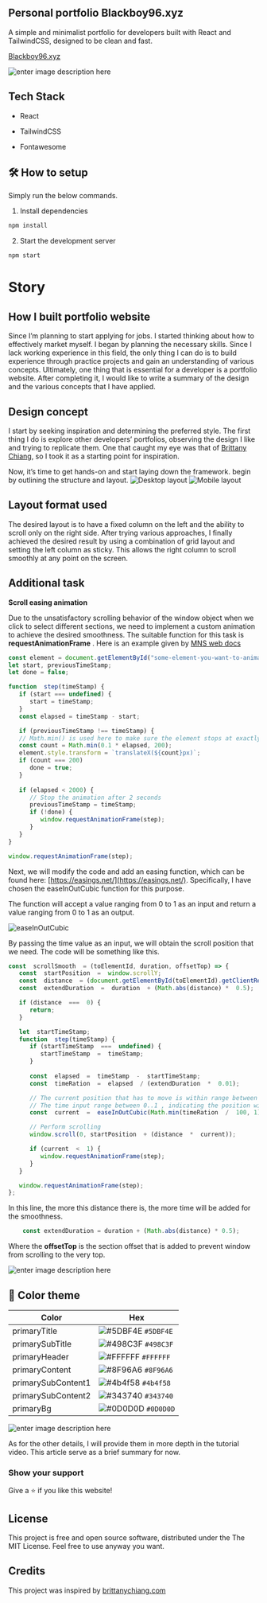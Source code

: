 ## Personal portfolio Blackboy96.xyz

A simple and minimalist portfolio for developers built with React and TailwindCSS, designed to be clean and fast.

[Blackboy96.xyz](https://blackboy96.xyz/)

![enter image description here](https://github.com/tOxicV4p0r/portfolio-v2/blob/main/static/demo.gif?raw=true)

  

## Tech Stack

  

- React

- TailwindCSS

- Fontawesome

  

## 🛠 How to setup

Simply run the below commands.

1. Install dependencies

```sh
npm install
```

2. Start the development server

```sh
npm start
```

# Story
## How I built portfolio website
Since I’m planning to start applying for jobs. I started thinking about how to effectively market myself. I began by planning the necessary skills. Since I lack working experience in this field, the only thing I can do is to build experience through practice projects and gain an understanding of various concepts. Ultimately, one thing that is essential for a developer is a portfolio website. After completing it, I would like to write a summary of the design and the various concepts that I have applied.

## Design concept

I start by seeking inspiration and determining the preferred style. The first thing I do is explore other developers’ portfolios, observing the design I like and trying to replicate them. One that caught my eye was that of  [Brittany Chiang](https://brittanychiang.com/), so I took it as a starting point for inspiration.

Now, it’s time to get hands-on and start laying down the framework. begin by outlining the structure and layout.
![Desktop layout](https://github.com/tOxicV4p0r/portfolio-v2/blob/main/static/S__19857414.jpg?raw=true)
![Mobile layout](https://github.com/tOxicV4p0r/portfolio-v2/blob/main/static/S__19857413.jpg?raw=true)

## Layout format used
The desired layout is to have a fixed column on the left and the ability to scroll only on the right side. After trying various approaches, I finally achieved the desired result by using a combination of grid layout and setting the left column as sticky. This allows the right column to scroll smoothly at any point on the screen.

## Additional task

**Scroll easing animation**

Due to the unsatisfactory scrolling behavior of the window object when we click to select different sections, we need to implement a custom animation to achieve the desired smoothness. The suitable function for this task is  **requestAnimationFrame** . Here is an example given by  [MNS web docs](https://developer.mozilla.org/en-US/docs/Web/API/window/requestAnimationFrame)

```javascript
const element = document.getElementById("some-element-you-want-to-animate");  
let start, previousTimeStamp;  
let done = false;  

function  step(timeStamp) {  
   if (start === undefined) {  
      start = timeStamp;  
   }  
   const elapsed = timeStamp - start;  

   if (previousTimeStamp !== timeStamp) {  
   // Math.min() is used here to make sure the element stops at exactly 200px  
   const count = Math.min(0.1 * elapsed, 200);  
   element.style.transform = `translateX(${count}px)`;  
   if (count === 200) 
      done = true;  
   }  
   
   if (elapsed < 2000) {  
      // Stop the animation after 2 seconds  
      previousTimeStamp = timeStamp;  
      if (!done) {  
         window.requestAnimationFrame(step);  
      }  
   }  
}  

window.requestAnimationFrame(step);
```

Next, we will modify the code and add an easing function, which can be found here:  [https://easings.net/](https://easings.net/). Specifically, I have chosen the easeInOutCubic function for this purpose.

The function will accept a value ranging from 0 to 1 as an input and return a value ranging from 0 to 1 as an output.

![easeInOutCubic](https://github.com/tOxicV4p0r/portfolio-v2/blob/main/static/S__19857415.jpg?raw=true)

By passing the time value as an input, we will obtain the scroll position that we need. The code will be something like this.

```javascript
const  scrollSmooth  = (toElementId, duration, offsetTop) => {
   const  startPosition  =  window.scrollY;
   const  distance  = (document.getElementById(toElementId).getClientRects()[0].top) -  offsetTop;
   const  extendDuration  =  duration  + (Math.abs(distance) *  0.5);

   if (distance  ===  0) {   
      return;
   }

   let  startTimeStamp;
   function  step(timeStamp) {
      if (startTimeStamp  ===  undefined) {
         startTimeStamp  =  timeStamp;
      }
      
      const  elapsed  =  timeStamp  -  startTimeStamp;
      const  timeRation  =  elapsed  / (extendDuration  *  0.01);

      // The current position that has to move is within range between 0..1
      // The time input range between 0..1 , indicating the position within the animation.
      const  current  =  easeInOutCubic(Math.min(timeRation  /  100, 1));

      // Perform scrolling
      window.scroll(0, startPosition  + (distance  *  current));

      if (current  <  1) {
         window.requestAnimationFrame(step);
      }
   }

   window.requestAnimationFrame(step);
};
```
In this line, the more this distance there is, the more time will be added for the smoothness.
```javascript
    const extendDuration = duration + (Math.abs(distance) * 0.5);
```

Where the  **offsetTop** is the section offset that is added to prevent window from scrolling to the very top.

![enter image description here](https://github.com/tOxicV4p0r/portfolio-v2/blob/main/static/S__19857416.jpg?raw=true)

## 🎨 Color theme

| Color | Hex |
| -------------- | ------------------------------------------------------------------ |
| primaryTitle | ![#5DBF4E](https://via.placeholder.com/10/5DBF4E?text=+) `#5DBF4E` |
| primarySubTitle| ![#498C3F](https://via.placeholder.com/10/498C3F?text=+) `#498C3F` |
| primaryHeader | ![#FFFFFF](https://via.placeholder.com/10/FFFFFF?text=+) `#FFFFFF` |
| primaryContent | ![#8F96A6](https://via.placeholder.com/10/8F96A6?text=+) `#8F96A6` |
| primarySubContent1| ![#4b4f58](https://via.placeholder.com/10/4b4f58?text=+) `#4b4f58` |
| primarySubContent2| ![#343740](https://via.placeholder.com/10/ccd6f6?text=+) `#343740` |
| primaryBg | ![#0D0D0D](https://via.placeholder.com/10/0D0D0D?text=+) `#0D0D0D` |

![enter image description here](https://raw.githubusercontent.com/tOxicV4p0r/portfolio-v2/main/static/Color-UI_UX.jpg)

As for the other details, I will provide them in more depth in the tutorial video. This article serve as a brief summary for now.


### Show your support
Give a ⭐ if you like this website!

## License

This project is free and open source software, distributed under the The MIT License. Feel free to use anyway you want.

## Credits

This project was inspired by [brittanychiang.com](https://brittanychiang.com/)